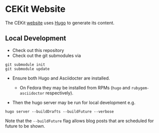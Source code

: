 
# CEKit Website

The CEKit [website](https://cekit.io) uses [Hugo](https://github.com/gohugoio/hugo) to generate its content.

## Local Development

* Check out this repository
* Check out the git submodules via

```
git submodule init
git submodule update
```

* Ensure both Hugo and Asciidocter are installed.
    * On Fedora they may be installed from RPMs (`hugo` and `rubygem-asciidoctor` respectively).

* Then the hugo server may be run for local development e.g.

```
hugo server --buildDrafts --buildFuture --verbose
```

Note that the `--buildFuture` flag allows blog posts that are scheduled for future to be shown.

